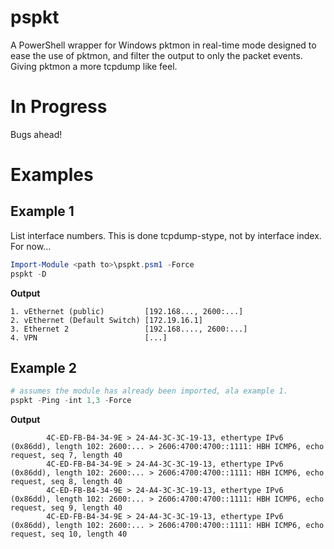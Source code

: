 # pspkt
A PowerShell wrapper for Windows pktmon in real-time mode designed to ease the use of pktmon, and filter the output to only the packet events. Giving pktmon a more tcpdump like feel.

# In Progress
Bugs ahead!

# Examples

## Example 1
List interface numbers. This is done tcpdump-stype, not by interface index. For now...

```powershell
Import-Module <path to>\pspkt.psm1 -Force
pspkt -D
```

**Output**

```
1. vEthernet (public)         [192.168..., 2600:...]
2. vEthernet (Default Switch) [172.19.16.1]
3. Ethernet 2                 [192.168...., 2600:...]
4. VPN                        [...]
```


## Example 2
```powershell
# assumes the module has already been imported, ala example 1.
pspkt -Ping -int 1,3 -Force
```

**Output**

```
        4C-ED-FB-B4-34-9E > 24-A4-3C-3C-19-13, ethertype IPv6 (0x86dd), length 102: 2600:... > 2606:4700:4700::1111: HBH ICMP6, echo request, seq 7, length 40
        4C-ED-FB-B4-34-9E > 24-A4-3C-3C-19-13, ethertype IPv6 (0x86dd), length 102: 2600:... > 2606:4700:4700::1111: HBH ICMP6, echo request, seq 8, length 40
        4C-ED-FB-B4-34-9E > 24-A4-3C-3C-19-13, ethertype IPv6 (0x86dd), length 102: 2600:... > 2606:4700:4700::1111: HBH ICMP6, echo request, seq 9, length 40
        4C-ED-FB-B4-34-9E > 24-A4-3C-3C-19-13, ethertype IPv6 (0x86dd), length 102: 2600:... > 2606:4700:4700::1111: HBH ICMP6, echo request, seq 10, length 40
```

